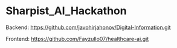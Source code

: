 # Sharpist_AI_Hackathon
Backend:
https://github.com/javohirjahonov/Digital-Information.git

Frontend:
https://github.com/Fayzullo07/healthcare-ai.git
